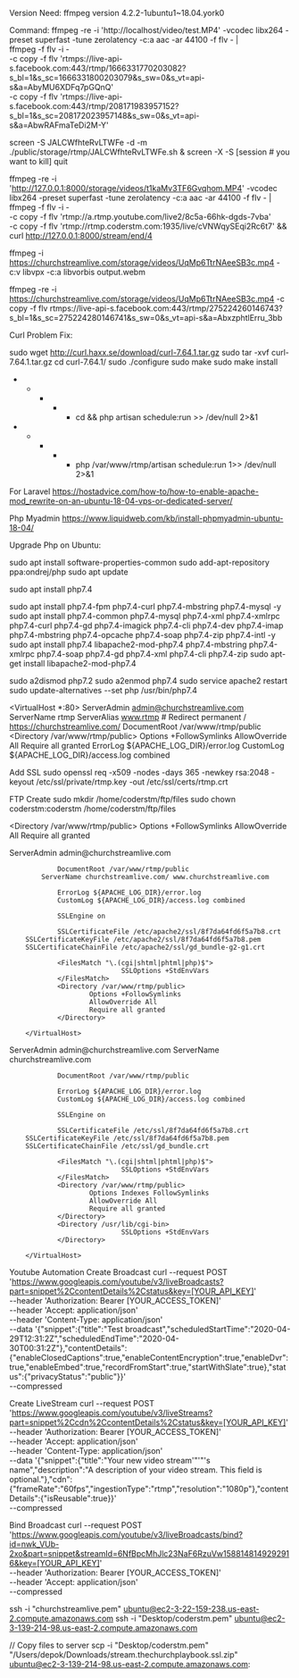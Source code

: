 Version Need:
ffmpeg version 4.2.2-1ubuntu1~18.04.york0

Command:
ffmpeg -re -i 'http://localhost/video/test.MP4' -vcodec libx264 -preset superfast -tune zerolatency -c:a aac -ar 44100 -f flv - | \
        ffmpeg -f flv -i - \
                -c copy -f flv 'rtmps://live-api-s.facebook.com:443/rtmp/1666331770203082?s_bl=1&s_sc=1666331800203079&s_sw=0&s_vt=api-s&a=AbyMU6XDFq7pGQnQ' \
                -c copy -f flv 'rtmps://live-api-s.facebook.com:443/rtmp/208171983957152?s_bl=1&s_sc=208172023957148&s_sw=0&s_vt=api-s&a=AbwRAFmaTeDi2M-Y'



screen -S JALCWfhteRvLTWFe -d -m ./public/storage/rtmp/JALCWfhteRvLTWFe.sh &
screen -X -S [session # you want to kill] quit


ffmpeg -re -i 'http://127.0.0.1:8000/storage/videos/t1kaMv3TF6Gvqhom.MP4' -vcodec libx264 -preset superfast -tune zerolatency -c:a aac -ar 44100 -f flv - | \
        ffmpeg -f flv -i -\
                -c copy -f flv 'rtmp://a.rtmp.youtube.com/live2/8c5a-66hk-dgds-7vba'\
                -c copy -f flv 'rtmp://rtmp.coderstm.com:1935/live/cVNWqySEqi2Rc6t7' &&
curl http://127.0.0.1:8000/stream/end/4

ffmpeg -i https://churchstreamlive.com/storage/videos/UqMp6TtrNAeeSB3c.mp4 -c:v libvpx -c:a libvorbis output.webm

ffmpeg -re -i https://churchstreamlive.com/storage/videos/UqMp6TtrNAeeSB3c.mp4 -c copy -f flv rtmps://live-api-s.facebook.com:443/rtmp/275224260146743?s_bl=1&s_sc=275224280146741&s_sw=0&s_vt=api-s&a=AbxzphtlErru_3bb

Curl Problem Fix:

sudo wget http://curl.haxx.se/download/curl-7.64.1.tar.gz
sudo tar -xvf curl-7.64.1.tar.gz
cd curl-7.64.1/
sudo ./configure
sudo make
sudo make install


* * * * * cd  && php artisan schedule:run >> /dev/null 2>&1

* * * * * php /var/www/rtmp/artisan schedule:run 1>> /dev/null 2>&1

For Laravel
https://hostadvice.com/how-to/how-to-enable-apache-mod_rewrite-on-an-ubuntu-18-04-vps-or-dedicated-server/

Php Myadmin
https://www.liquidweb.com/kb/install-phpmyadmin-ubuntu-18-04/

Upgrade Php on Ubuntu:

sudo apt install software-properties-common
sudo add-apt-repository ppa:ondrej/php
sudo apt update

sudo apt install php7.4

sudo apt install php7.4-fpm php7.4-curl php7.4-mbstring php7.4-mysql -y
sudo apt install php7.4-common php7.4-mysql php7.4-xml php7.4-xmlrpc php7.4-curl php7.4-gd php7.4-imagick php7.4-cli php7.4-dev php7.4-imap php7.4-mbstring php7.4-opcache php7.4-soap php7.4-zip php7.4-intl -y
sudo apt install php7.4 libapache2-mod-php7.4 php7.4-mbstring php7.4-xmlrpc php7.4-soap php7.4-gd php7.4-xml php7.4-cli php7.4-zip
sudo apt-get install libapache2-mod-php7.4

sudo a2dismod php7.2
sudo a2enmod php7.4
sudo service apache2 restart
sudo update-alternatives --set php /usr/bin/php7.4

<VirtualHost *:80>
        ServerAdmin admin@churchstreamlive.com
        ServerName rtmp
        ServerAlias www.rtmp
        # Redirect permanent / https://churchstreamlive.com/
        DocumentRoot /var/www/rtmp/public
        <Directory /var/www/rtmp/public>
                Options +FollowSymlinks
                AllowOverride All
                Require all granted
        </Directory>
        ErrorLog ${APACHE_LOG_DIR}/error.log
        CustomLog ${APACHE_LOG_DIR}/access.log combined
</VirtualHost>  

Add SSL
sudo openssl req -x509 -nodes -days 365 -newkey rsa:2048 -keyout /etc/ssl/private/rtmp.key -out /etc/ssl/certs/rtmp.crt


FTP Create
sudo mkdir /home/coderstm/ftp/files
sudo chown coderstm:coderstm /home/coderstm/ftp/files

<Directory /var/www/rtmp/public>
        Options +FollowSymlinks
        AllowOverride All
        Require all granted
</Directory>

<IfModule mod_ssl.c>
        <VirtualHost _default_:443>
                ServerAdmin admin@churchstreamlive.com

                DocumentRoot /var/www/rtmp/public
	        ServerName churchstreamlive.com/ www.churchstreamlive.com

                ErrorLog ${APACHE_LOG_DIR}/error.log
                CustomLog ${APACHE_LOG_DIR}/access.log combined

                SSLEngine on

                SSLCertificateFile /etc/apache2/ssl/8f7da64fd6f5a7b8.crt
		SSLCertificateKeyFile /etc/apache2/ssl/8f7da64fd6f5a7b8.pem
		SSLCertificateChainFile /etc/apache2/ssl/gd_bundle-g2-g1.crt

                <FilesMatch "\.(cgi|shtml|phtml|php)$">
                                SSLOptions +StdEnvVars
                </FilesMatch>
                <Directory /var/www/rtmp/public>
                        Options +FollowSymlinks
                        AllowOverride All
                        Require all granted
                </Directory>

        </VirtualHost>
</IfModule>

<IfModule mod_ssl.c>
        <VirtualHost _default_:443>
                ServerAdmin admin@churchstreamlive.com
                ServerName churchstreamlive.com

                DocumentRoot /var/www/rtmp/public

                ErrorLog ${APACHE_LOG_DIR}/error.log
                CustomLog ${APACHE_LOG_DIR}/access.log combined

                SSLEngine on

                SSLCertificateFile /etc/ssl/8f7da64fd6f5a7b8.crt
		SSLCertificateKeyFile /etc/ssl/8f7da64fd6f5a7b8.pem
		SSLCertificateChainFile /etc/ssl/gd_bundle.crt

                <FilesMatch "\.(cgi|shtml|phtml|php)$">
                                SSLOptions +StdEnvVars
                </FilesMatch>
                <Directory /var/www/rtmp/public>
                        Options Indexes FollowSymlinks
                        AllowOverride All
                        Require all granted
                </Directory>
                <Directory /usr/lib/cgi-bin>
                                SSLOptions +StdEnvVars
                </Directory>

        </VirtualHost>
</IfModule>


Youtube Automation
Create Broadcast
curl --request POST \
  'https://www.googleapis.com/youtube/v3/liveBroadcasts?part=snippet%2CcontentDetails%2Cstatus&key=[YOUR_API_KEY]' \
  --header 'Authorization: Bearer [YOUR_ACCESS_TOKEN]' \
  --header 'Accept: application/json' \
  --header 'Content-Type: application/json' \
  --data '{"snippet":{"title":"Test broadcast","scheduledStartTime":"2020-04-29T12:31:2Z","scheduledEndTime":"2020-04-30T00:31:2Z"},"contentDetails":{"enableClosedCaptions":true,"enableContentEncryption":true,"enableDvr":true,"enableEmbed":true,"recordFromStart":true,"startWithSlate":true},"status":{"privacyStatus":"public"}}' \
  --compressed

Create LiveStream
curl --request POST \
  'https://www.googleapis.com/youtube/v3/liveStreams?part=snippet%2Ccdn%2CcontentDetails%2Cstatus&key=[YOUR_API_KEY]' \
  --header 'Authorization: Bearer [YOUR_ACCESS_TOKEN]' \
  --header 'Accept: application/json' \
  --header 'Content-Type: application/json' \
  --data '{"snippet":{"title":"Your new video stream'"'"'s name","description":"A description of your video stream. This field is optional."},"cdn":{"frameRate":"60fps","ingestionType":"rtmp","resolution":"1080p"},"contentDetails":{"isReusable":true}}' \
  --compressed

Bind Broadcast 
curl --request POST \
  'https://www.googleapis.com/youtube/v3/liveBroadcasts/bind?id=nwk_VUb-2xo&part=snippet&streamId=6NfBpcMhJlc23NaF6RzuVw1588148149292916&key=[YOUR_API_KEY]' \
  --header 'Authorization: Bearer [YOUR_ACCESS_TOKEN]' \
  --header 'Accept: application/json' \
  --compressed



ssh -i "churchstreamlive.pem" ubuntu@ec2-3-22-159-238.us-east-2.compute.amazonaws.com
ssh -i "Desktop/coderstm.pem" ubuntu@ec2-3-139-214-98.us-east-2.compute.amazonaws.com

// Copy files to server
scp -i "Desktop/coderstm.pem" "/Users/depok/Downloads/stream.thechurchplaybook.ssl.zip" ubuntu@ec2-3-139-214-98.us-east-2.compute.amazonaws.com: